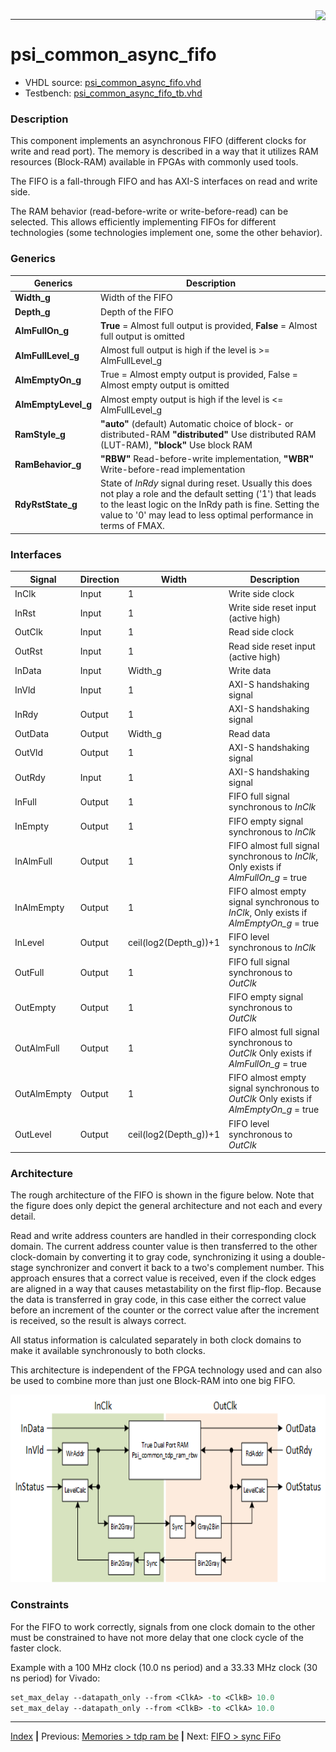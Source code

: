 <img align="right" src="../psi_logo.png">

***
# psi_common_async_fifo

- VHDL source: [psi_common_async_fifo.vhd](../../hdl/psi_common_async_fifo.vhd)
- Testbench: [psi_common_async_fifo_tb.vhd](../../testbench/psi_common_async_fifo_tb/psi_common_async_fifo_tb.vhd)

### Description

This component implements an asynchronous FIFO (different clocks for
write and read port). The memory is described in a way that it utilizes
RAM resources (Block-RAM) available in FPGAs with commonly used tools.

The FIFO is a fall-through FIFO and has AXI-S interfaces on read and
write side.

The RAM behavior (read-before-write or write-before-read) can be
selected. This allows efficiently implementing FIFOs for different
technologies (some technologies implement one, some the other behavior).

### Generics

Generics            | Description
--------------------|-----------------
**Width\_g**        | Width of the FIFO
**Depth\_g**        | Depth of the FIFO
**AlmFullOn\_g**    | **True** = Almost full output is provided, **False** = Almost full output is omitted
**AlmFullLevel\_g** | Almost full output is high if the level is \>= AlmFullLevel\_g
**AlmEmptyOn\_g**   | True = Almost empty output is provided, False = Almost empty output is omitted
**AlmEmptyLevel\_g**| Almost empty output is high if the level is \<= AlmFullLevel\_g
**RamStyle\_g**     | **"auto"** (default) Automatic choice of block- or distributed-RAM **"distributed"** Use distributed RAM (LUT-RAM), **"block"** Use block RAM
**RamBehavior\_g**  | **"RBW"** Read-before-write implementation, **"WBR"** Write-before-read implementation
**RdyRstState\_g**  | State of *InRdy* signal during reset. Usually this does not play a role and the default setting ('1') that leads to the least logic on the InRdy path is fine. Setting the value to '0' may lead to less optimal performance in terms of FMAX.


### Interfaces


 Signal          | Direction | Width    | Description     
-----------------|-----------|----------|-----------------
 InClk           | Input     | 1        | Write side clock    
 InRst           | Input     | 1        | Write side reset input (active high)   
 OutClk          | Input     | 1        | Read side clock
 OutRst          | Input     | 1        | Read side reset  input (active high)  
 InData          | Input     | Width\_g | Write data      
 InVld           | Input     | 1        | AXI-S  handshaking signal
 InRdy           | Output    | 1        | AXI-S  handshaking signal
 OutData         | Output    | Width\_g | Read data       
 OutVld          | Output    | 1        | AXI-S  handshaking signal          
 OutRdy          | Input     | 1        | AXI-S handshaking signal  
 InFull          | Output    | 1        | FIFO full signal synchronous to *InClk*     
 InEmpty         | Output    | 1        | FIFO empty signal synchronous to *InClk*    
 InAlmFull       | Output    | 1        | FIFO almost full signal synchronous to *InClk*, Only exists if *AlmFullOn\_g*  = true          
 InAlmEmpty      | Output    | 1        | FIFO almost empty signal synchronous to *InClk*, Only exists if   *AlmEmptyOn\_g* = true
 InLevel         | Output    | ceil(log2(Depth\_g))+1  | FIFO level synchronous to  *InClk*         
 OutFull         | Output    | 1        | FIFO full  signal  synchronous to *OutClk*   
 OutEmpty        | Output    | 1        | FIFO empty signal   synchronous to *OutClk*        
 OutAlmFull      | Output    | 1        | FIFO almost full signal synchronous to *OutClk* Only exists if *AlmFullOn\_g* = true          
 OutAlmEmpty     | Output    | 1        | FIFO almost   empty signal  synchronous to *OutClk*  Only exists if  *AlmEmptyOn\_g* = true          
 OutLevel        | Output    | ceil(log2(Depth\_g))+1 | FIFO level synchronous to   *OutClk*

### Architecture

The rough architecture of the FIFO is shown in the figure below. Note
that the figure does only depict the general architecture and not each
and every detail.

Read and write address counters are handled in their corresponding clock
domain. The current address counter value is then transferred to the
other clock-domain by converting it to gray code, synchronizing it using
a double-stage synchronizer and convert it back to a two's complement
number. This approach ensures that a correct value is received, even if
the clock edges are aligned in a way that causes metastability on the
first flip-flop. Because the data is transferred in gray code, in this
case either the correct value before an increment of the counter or the
correct value after the increment is received, so the result is always
correct.

All status information is calculated separately in both clock domains to
make it available synchronously to both clocks.

This architecture is independent of the FPGA technology used and can
also be used to combine more than just one Block-RAM into one big FIFO.

<p align="center">
<img width="700" height="300" src="async_fifo.png">
</p>

### Constraints

For the FIFO to work correctly, signals from one clock domain to the
other must be constrained to have not more delay that one clock cycle of
the faster clock.

Example with a 100 MHz clock (10.0 ns period) and a 33.33 MHz clock (30
ns period) for Vivado:

```tcl
set_max_delay --datapath_only --from <ClkA> -to <ClkB> 10.0
set_max_delay --datapath_only --from <ClkB> -to <ClkA> 10.0
```
***
[Index](../psi_common_index.md) **|** Previous: [Memories > tdp ram be](../ch3_memories/ch3_4_tdp_ram_be.md) **|** Next: [FIFO > sync FiFo](../ch4_fifos/ch4_2_sync_fifo.md)
